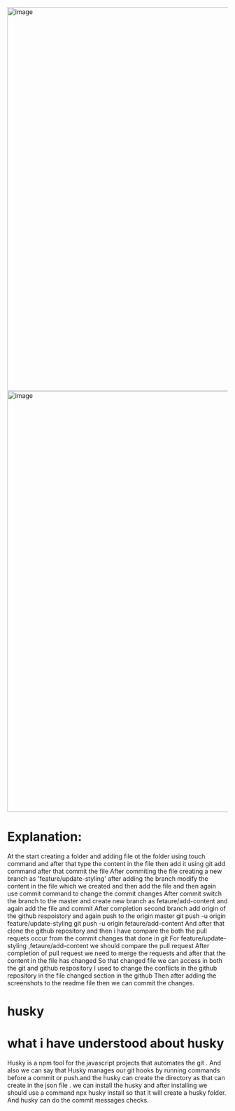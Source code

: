 <img width="875" alt="image" src="https://github.com/user-attachments/assets/7afbf359-e3df-42f6-891f-2dd925510edc" />

<img width="960" alt="image" src="https://github.com/user-attachments/assets/e1c8d0de-03ab-40bc-ab09-ea7af2d5e557" />


# Explanation:

At the start creating a folder and adding file ot the folder using touch command and after that type the content in the file then add it using git add command after that commit the file
After commiting the file creating a new branch as 'feature/update-styling' after adding the branch  modify the content in the file which we created and then add the file and then again use commit command to change the commit changes
After commit switch the branch to the master and create new branch as fetaure/add-content and again add the file and commit 
After completion second branch add origin of the github respoistory and again push to the origin master 
git push -u origin feature/update-styling
git push -u origin fetaure/add-content
And after that clone the github repository and then i have compare the both the pull requets occur from the commit changes that done in git 
For feature/update-styling ,fetaure/add-content  we should compare the pull request 
After completion of pull request we need to merge the requests and after that the content in the file has changed 
So that changed file we can access in both the git and github respository
I used to change the conflicts in the github repository in the file changed section in the github
Then after adding the screenshots  to the readme file then we can commit the changes.

# husky
# what i have understood about husky
Husky is a npm tool for the javascript projects that automates the git . And also we can say that Husky manages our git hooks by running commands before a commit or push.and the husky can create the directory as that can create in the json file . we can install the husky and after installing we should use a command npx husky install so that it will create a husky folder. And husky can do the commit messages checks. 
